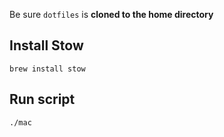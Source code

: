 Be sure `dotfiles` is **cloned to the home directory**

## Install Stow
`brew install stow`

## Run script
`./mac`


